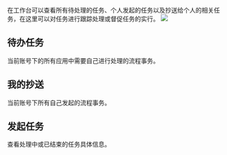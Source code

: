 在工作台可以查看所有待处理的任务、个人发起的任务以及抄送给个人的相关任务，在这里可以对任务进行跟踪处理或督促任务的实行。
![](http://docfiles.baibaoyun.com/FgtrHmC78BeFm0aB8t_a32jv0nRi)
## 待办任务
当前账号下的所有应用中需要自己进行处理的流程事务。

## 我的抄送
当前账号下所有自己发起的流程事务。

## 发起任务
查看处理中或已结束的任务具体信息。